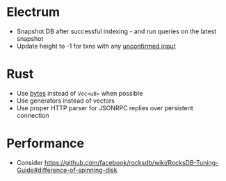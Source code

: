 # Electrum

* Snapshot DB after successful indexing - and run queries on the latest snapshot
* Update height to -1 for txns with any [unconfirmed input](https://electrumx.readthedocs.io/en/latest/protocol-basics.html#status)

# Rust

* Use [bytes](https://carllerche.github.io/bytes/bytes/index.html) instead of `Vec<u8>` when possible
* Use generators instead of vectors
* Use proper HTTP parser for JSONRPC replies over persistent connection

# Performance

* Consider https://github.com/facebook/rocksdb/wiki/RocksDB-Tuning-Guide#difference-of-spinning-disk
